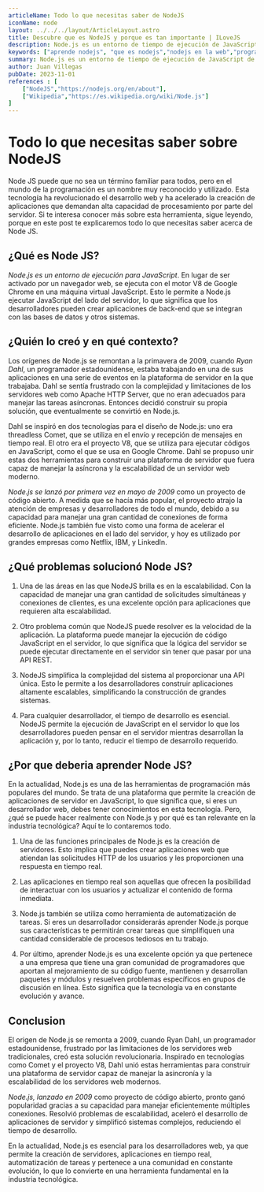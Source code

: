 ```yaml
---
articleName: Todo lo que necesitas saber de NodeJS
iconName: node
layout: ../../../layout/ArticleLayout.astro
title: Descubre que es NodeJS y porque es tan importante | ILoveJS
description: Node.js es un entorno de tiempo de ejecución de JavaScript de código abierto que se utiliza para ejecutar código JavaScript en el lado del servidor. A diferencia de JavaScript que se ejecuta en navegadores web, Node.js permite a los desarrolladores crear aplicaciones de servidor altamente eficientes y escalables.
keywords: ["aprende nodejs", "que es nodejs","nodejs en la web","programacion nodejs","historia de nodejs","nodejs en el servidor","quien creo nodejs","cuando se creo nodejs","guia de nodejs","evolucion de nodejs"]
summary: Node.js es un entorno de tiempo de ejecución de JavaScript de código abierto que se utiliza para ejecutar código JavaScript en el lado del servidor.
author: Juan Villegas
pubDate: 2023-11-01
references : [
    ["NodeJS","https://nodejs.org/en/about"],
    ["Wikipedia","https://es.wikipedia.org/wiki/Node.js"]
]
---
```


# Todo lo que necesitas saber sobre NodeJS

Node JS puede que no sea un término familiar para todos, pero en el mundo de la programación es un nombre muy reconocido y utilizado. Esta tecnología ha revolucionado el desarrollo web y ha acelerado la creación de aplicaciones que demandan alta capacidad de procesamiento por parte del servidor. Si te interesa conocer más sobre esta herramienta, sigue leyendo, porque en este post te explicaremos todo lo que necesitas saber acerca de Node JS.

## ¿Qué es Node JS?

*Node.js es un entorno de ejecución para JavaScript*. En lugar de ser activado por un navegador web, se ejecuta con el motor V8 de Google Chrome en una máquina virtual JavaScript. Esto le permite a Node.js ejecutar JavaScript del lado del servidor, lo que significa que los desarrolladores pueden crear aplicaciones de back-end que se integran con las bases de datos y otros sistemas.

## ¿Quién lo creó y en qué contexto?

Los orígenes de Node.js se remontan a la primavera de 2009, cuando *Ryan Dahl*, un programador estadounidense, estaba trabajando en una de sus aplicaciones en una serie de eventos en la plataforma de servidor en la que trabajaba. Dahl se sentía frustrado con la complejidad y limitaciones de los servidores web como Apache HTTP Server, que no eran adecuados para manejar las tareas asíncronas. Entonces decidió construir su propia solución, que eventualmente se convirtió en Node.js.

Dahl se inspiró en dos tecnologías para el diseño de Node.js: uno era threadless Comet, que se utiliza en el envío y recepción de mensajes en tiempo real. El otro era el proyecto V8, que se utiliza para ejecutar códigos en JavaScript, como el que se usa en Google Chrome. Dahl se propuso unir estas dos herramientas para construir una plataforma de servidor que fuera capaz de manejar la asíncrona y la escalabilidad de un servidor web moderno.

*Node.js se lanzó por primera vez en mayo de 2009* como un proyecto de código abierto. A medida que se hacía más popular, el proyecto atrajo la atención de empresas y desarrolladores de todo el mundo, debido a su capacidad para manejar una gran cantidad de conexiones de forma eficiente. Node.js también fue visto como una forma de acelerar el desarrollo de aplicaciones en el lado del servidor, y hoy es utilizado por grandes empresas como Netflix, IBM, y LinkedIn.

## ¿Qué problemas solucionó Node JS?

1. Una de las áreas en las que NodeJS brilla es en la escalabilidad. Con la capacidad de manejar una gran cantidad de solicitudes simultáneas y conexiones de clientes, es una excelente opción para aplicaciones que requieren alta escalabilidad.

2. Otro problema común que NodeJS puede resolver es la velocidad de la aplicación. La plataforma puede manejar la ejecución de código JavaScript en el servidor, lo que significa que la lógica del servidor se puede ejecutar directamente en el servidor sin tener que pasar por una API REST.

3. NodeJS simplifica la complejidad del sistema al proporcionar una API única. Esto le permite a los desarrolladores construir aplicaciones altamente escalables, simplificando la construcción de grandes sistemas.

4. Para cualquier desarrollador, el tiempo de desarrollo es esencial. NodeJS permite la ejecución de JavaScript en el servidor lo que los desarrolladores pueden pensar en el servidor mientras desarrollan la aplicación y, por lo tanto, reducir el tiempo de desarrollo requerido.

## ¿Por que deberia aprender Node JS?

En la actualidad, Node.js es una de las herramientas de programación más populares del mundo. Se trata de una plataforma que permite la creación de aplicaciones de servidor en JavaScript, lo que significa que, si eres un desarrollador web, debes tener conocimientos en esta tecnología. Pero, ¿qué se puede hacer realmente con Node.js y por qué es tan relevante en la industria tecnológica? Aquí te lo contaremos todo.

1. Una de las funciones principales de Node.js es la creación de servidores. Esto implica que puedes crear aplicaciones web que atiendan las solicitudes HTTP de los usuarios y les proporcionen una respuesta en tiempo real.

2. Las aplicaciones en tiempo real son aquellas que ofrecen la posibilidad de interactuar con los usuarios y actualizar el contenido de forma inmediata.

3. Node.js también se utiliza como herramienta de automatización de tareas. Si eres un desarrollador considerarás aprender Node.js porque sus características te permitirán crear tareas que simplifiquen una cantidad considerable de procesos tediosos en tu trabajo.

4. Por último, aprender Node.js es una excelente opción ya que pertenece a una empresa que tiene una gran comunidad de programadores que aportan al mejoramiento de su código fuente, mantienen y desarrollan paquetes y módulos y resuelven problemas específicos en grupos de discusión en línea. Esto significa que la tecnología va en constante evolución y avance.


## Conclusion

El origen de Node.js se remonta a 2009, cuando Ryan Dahl, un programador estadounidense, frustrado por las limitaciones de los servidores web tradicionales, creó esta solución revolucionaria. Inspirado en tecnologías como Comet y el proyecto V8, Dahl unió estas herramientas para construir una plataforma de servidor capaz de manejar la asincronía y la escalabilidad de los servidores web modernos.

*Node.js, lanzado en 2009* como proyecto de código abierto, pronto ganó popularidad gracias a su capacidad para manejar eficientemente múltiples conexiones. Resolvió problemas de escalabilidad, aceleró el desarrollo de aplicaciones de servidor y simplificó sistemas complejos, reduciendo el tiempo de desarrollo.

En la actualidad, Node.js es esencial para los desarrolladores web, ya que permite la creación de servidores, aplicaciones en tiempo real, automatización de tareas y pertenece a una comunidad en constante evolución, lo que lo convierte en una herramienta fundamental en la industria tecnológica.
